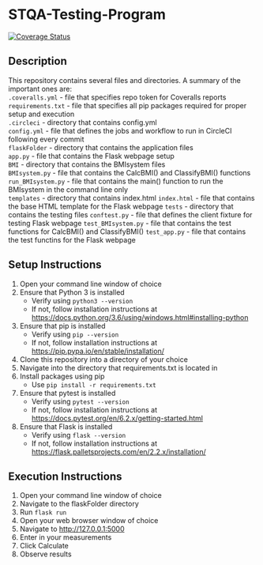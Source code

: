 # STQA-Testing-Program

[![Coverage Status](https://coveralls.io/repos/github/RachelEJ/STQA-Testing-Program/badge.svg?branch=main)](https://coveralls.io/github/RachelEJ/STQA-Testing-Program?branch=main)

## Description  
This repository contains several files and directories. A summary of the important ones are:  
`.coveralls.yml` - file that specifies repo token for Coveralls reports  
`requirements.txt` - file that specifies all pip packages required for proper setup and execution  
`.circleci` - directory that contains config.yml  
`config.yml` - file that defines the jobs and workflow to run in CircleCI following every commit  
`flaskFolder` - directory that contains the application files  
    `app.py` - file that contains the Flask webpage setup  
    `BMI` - directory that contains the BMIsystem files  
        `BMIsystem.py` - file that contains the CalcBMI() and ClassifyBMI() functions  
        `run_BMIsystem.py` - file that contains the main() function to run the BMIsystem in the command line only  
    `templates` - directory that contains index.html
        `index.html` - file that contains the base HTML template for the Flask webpage
    `tests` - directory that contains the testing files
        `conftest.py` - file that defines the client fixture for testing Flask webpage
        `test_BMIsystem.py` - file that contains the test functions for CalcBMI() and ClassifyBMI()
        `test_app.py` - file that contains the test functins for the Flask webpage


## Setup Instructions  
1. Open your command line window of choice  
2. Ensure that Python 3 is installed  
    - Verify using `python3 --version`
    - If not, follow installation instructions at https://docs.python.org/3.6/using/windows.html#installing-python  
3. Ensure that pip is installed  
    - Verify using `pip --version`  
    - If not, follow installation instructions at https://pip.pypa.io/en/stable/installation/  
4. Clone this repository into a directory of your choice  
5. Navigate into the directory that requirements.txt is located in  
6. Install packages using pip  
    - Use `pip install -r requirements.txt`  
7. Ensure that pytest is installed  
    - Verify using `pytest --version`  
    - If not, follow installation instructions at https://docs.pytest.org/en/6.2.x/getting-started.html  
8. Ensure that Flask is installed  
    - Verify using `flask --version`  
    - If not, follow installation instructions at https://flask.palletsprojects.com/en/2.2.x/installation/  

## Execution Instructions
1. Open your command line window of choice
2. Navigate to the flaskFolder directory
3. Run `flask run`
4. Open your web browser window of choice
5. Navigate to http://127.0.0.1:5000 
6. Enter in your measurements
7. Click Calculate
8. Observe results
